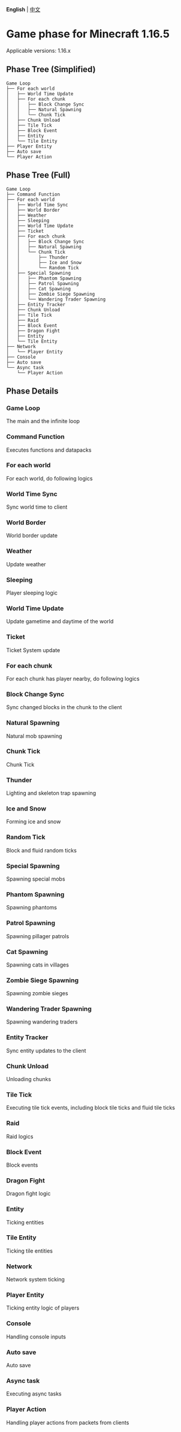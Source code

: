 **English** | [中文](1.16.5-zh_cn.md)

# Game phase for Minecraft 1.16.5

Applicable versions: 1.16.x

## Phase Tree (Simplified)

```
Game Loop
├── For each world
│   ├── World Time Update
│   ├── For each chunk
│   │   ├── Block Change Sync
│   │   ├── Natural Spawning
│   │   └── Chunk Tick
│   ├── Chunk Unload
│   ├── Tile Tick
│   ├── Block Event
│   ├── Entity
│   └── Tile Entity
├── Player Entity
├── Auto save
└── Player Action
```

## Phase Tree (Full)

```
Game Loop
├── Command Function
├── For each world
│   ├── World Time Sync
│   ├── World Border
│   ├── Weather
│   ├── Sleeping
│   ├── World Time Update
│   ├── Ticket
│   ├── For each chunk
│   │   ├── Block Change Sync
│   │   ├── Natural Spawning
│   │   └── Chunk Tick
│   │       ├── Thunder
│   │       ├── Ice and Snow
│   │       └── Random Tick
│   ├── Special Spawning
│   │   ├── Phantom Spawning
│   │   ├── Patrol Spawning
│   │   ├── Cat Spawning
│   │   ├── Zombie Siege Spawning
│   │   └── Wandering Trader Spawning
│   ├── Entity Tracker
│   ├── Chunk Unload
│   ├── Tile Tick
│   ├── Raid
│   ├── Block Event
│   ├── Dragon Fight
│   ├── Entity
│   └── Tile Entity
├── Network
│   └── Player Entity
├── Console
├── Auto save
└── Async task
    └── Player Action
```

## Phase Details

### Game Loop

The main and the infinite loop

### Command Function

Executes functions and datapacks

### For each world

For each world, do following logics

### World Time Sync

Sync world time to client

### World Border

World border update

### Weather

Update weather

### Sleeping

Player sleeping logic

### World Time Update

Update gametime and daytime of the world

### Ticket

Ticket System update

### For each chunk

For each chunk has player nearby, do following logics

### Block Change Sync

Sync changed blocks in the chunk to the client

### Natural Spawning

Natural mob spawning

### Chunk Tick

Chunk Tick

### Thunder

Lighting and skeleton trap spawning

### Ice and Snow

Forming ice and snow

### Random Tick

Block and fluid random ticks

### Special Spawning

Spawning special mobs

### Phantom Spawning

Spawning phantoms

### Patrol Spawning

Spawning pillager patrols

### Cat Spawning

Spawning cats in villages

### Zombie Siege Spawning

Spawning zombie sieges

### Wandering Trader Spawning

Spawning wandering traders

### Entity Tracker

Sync entity updates to the client

### Chunk Unload

Unloading chunks

### Tile Tick

Executing tile tick events, including block tile ticks and fluid tile ticks

### Raid

Raid logics

### Block Event

Block events

### Dragon Fight

Dragon fight logic

### Entity

Ticking entities

### Tile Entity

Ticking tile entities

### Network

Network system ticking

### Player Entity

Ticking entity logic of players

### Console

Handling console inputs

### Auto save

Auto save

### Async task

Executing async tasks

### Player Action

Handling player actions from packets from clients

